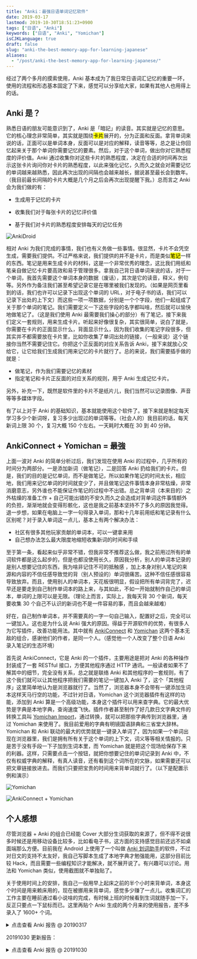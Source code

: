 ```yaml
---
title: "Anki：最强日语单词记忆软件"
date: 2019-03-17
lastmod: 2019-10-30T18:51:23+0900
tags: ["日语", "Anki"]
keywords: ["日语", "Anki", "Yomichan"]
isCJKLanguage: true
draft: false
slug: "anki-the-best-memory-app-for-learning-japanese"
aliases:
  - "/post/anki-the-best-memory-app-for-learning-japanese/"
---
```


经过了两个多月的摸索使用，Anki 基本成为了我日常日语词汇记忆的重要一环，使用的流程和形态基本固定了下来，感觉可以分享给大家，如果有其他人也用得上的话。

## Anki 是？

熟悉日语的朋友可能意识到了，Anki 是「暗記」的读音。其实就是记忆的意思。它的核心理念非常简单，其实就是围绕<mark>卡片</mark>展开的，分为正面和反面。拿背单词来说的话，正面可以是单词本身，反面可以是对应的解释，读音等等，总之是让你回忆起来关于那个单词你需要记忆的要素。然后，对于这个单词，做出你对它熟悉程度的评价值。Anki 通过收集你对这些卡片的熟悉程度，决定在合适的时间再次出示这张卡片询问你对卡片的熟悉程度，以此来强化记忆，久而久之就会对需要记忆的单词越来越熟悉，因此再次出现的间隔也会越来越长，据说甚至最长会到数年。（我目前最长间隔的卡片大概是几个月之后会再次出现提醒下我。）总而言之 Anki 会为我们做的有：

- 生成用于记忆的卡片

- 收集我们对于每张卡片的记忆评价值

- 基于我们对卡片的熟悉程度安排每天的记忆任务

  <!--more-->

![AnkiDroid](anki-android.png)

相对 Anki 为我们完成的事情，我们也有义务做一些事情。很显然，卡片不会凭空生成，需要我们提供。不过严格来说，我们提供的并不是卡片，而是类似<mark>笔记</mark>一样的东西。笔记是用来生成卡片的材料，这是一个非常优秀的理念，这比我们用纸和笔亲自做记忆卡片要高效和易于管理很多。拿我自己背日语单词来说的话，对于一个单词，我首先需要这个单词本身的数据（废话），其次是它的读音，释义，例句等。另外作为备注我们甚至希望记录它是在哪里被我们发现的。（如果是网页里看到的话，我们也许可以记录下出现这个单词的 URL，对于电子书的话，我们可以记录下出处的上下文）而这些一项一项数据，分别是一个个字段，他们一起组成了关于那个单词的笔记。我们需要定义一下这些字段的名字都叫啥，然后就可以愉快地做笔记了。（这是我们使用 Anki 最需要我们操心的部分）有了笔记，接下来我们定义一套规则，用来生成卡片。听起来好像很复杂，其实很简单，说白了就是，你需要在卡片的正面显示什么，背面显示什么，因为我们收集的笔记字段很多，但其实并不都需要放在卡片里，比如你收集了单词出处的链接，（一般来说）这个链接你当然不需要记住它。你把这个正反面的对应关系告诉 Anki，接下来就放心交给它，让它给我们生成我们用来记忆的卡片就行了。总的来说，我们需要插手做的就是：

- 做笔记，作为我们需要记忆的素材
- 指定笔记和卡片正反面的对应关系的规则，用于 Anki 生成记忆卡片。

另外，补充一下，既然是软件里的卡片不是纸片儿，我们当然可以记录图像、声音等等多媒体字段。

有了以上对于 Anki 的基础知识，基本就能使用这个软件了。接下来就是制定每天学习多少个新词呀，复习多少出现过的单词等等。（社会人的）我目前的话，每天新词上限 30 个，复习大概 150 个左右。一天耗时大概在 30 到 40 分钟。

## AnkiConnect + Yomichan = 最強

上面一波对 Anki 的简单分析过后，我们发现在使用 Anki 的过程中，几乎所有的时间分为两部分。一是添加新词（做笔记），二是回答 Anki 扔给我们的卡片。但是，我们的目的是记忆单词，而不是做笔记，所以如果作笔记的时间太长，相应地，我们用来记忆单词的时间就变少了，并且做笔记这件事情本身非常枯燥，非常消磨意志，另外谁也不能保证作笔记的过程中不出错。总之背单词（本来目的）之外枯燥的准备工作 + 自己可能出错的不安久而久之会造成对背单词这件事情额外的负担，渐渐地就会变得形骸化，这也是我之前基本坚持不了多久的原因我觉得。退一步想，如果在电脑上一字一句得录入单词，那和十几年前用纸和笔记录有什么区别呢？对于录入单词这一点儿，基本上有两个解决办法：

- 社区有很多其他玩家贡献的单词本，可以一键拿来用
- 自己想办法怎么最大限度地缩短收集新词的时间和手续

至于第一条，看起来似乎非常不错，但我非常不推荐这么做，我之前用过所有的单词软件都是这么起步的，但是也都没使用长久，原因我分析，别人的单词本记录的是别人想要记住的东西，我为啥非记住不可的抵触感 ，加上本身对别人笔记的来源和内容的不信任感导致觉的背（别人预设的）单词很痛苦。这种不信任感很容易导致放弃。而且，使用别人的单词本，天花板很明显，假设把所有单词背完了，迟早还是要走到自己制作单词本的路上来，与其如此，不如一开始就制作自己的单词本，单词的上限可以是无限。（理论上而言，实际上，我每天背 30 个新词，每天要收集 30 个自己不认识的新词也不是一件容易的事，而且会越来越难）

好在，自己制作单词本，并不需要真的一字一句自己输入，配置好之后，完全可以一键加入。这也是为什么说 Anki 强大的原因。得益于开源软件的优势，有很多人为它写插件，改善功能用法。其中就有 [AnkiConnect](https://foosoft.net/projects/anki-connect/) 和 [Yomichan](https://foosoft.net/projects/yomichan/) 这两个基本无敌的组合，感谢他们的作者，是同一个人。（感觉他一个人改变了整个日语 Anki 录入笔记的生态环境）

首先说 AnkiConnect，它是 Anki 的一个插件，主要用途是把对 Anki 的各种操作封装成了一套 RESTful 接口，方便其他程序通过 HTTP 通讯。一般读者如果不了解其中的细节，完全没有关系，总之就是联络 Anki 和其他程序的一套规则，有了这个我们就可以让其他程序把我们需要的笔记一键加入 Anki 了，这个「其他程序」这里简单地认为是浏览器就行了。当然了，浏览器本身不会带有一键添加生词本这样天马行空的功能，不过针对日语，Yomichan 这个浏览器插件有这样的功能，添加到 Anki 算是一个高级功能，本身这个插件可以用来查字典。它的最大优势是字典是本地字典，查询速度飞快。插件作者甚至制作了好几款日文字典文件的转换工具叫 [Yomichan Import](https://foosoft.net/projects/yomichan-import/)，通过转换，就可以把那些字典传到浏览器里，通过 Yomichan 来使用了。我目前爱用的字典有明镜国语辞典和三省堂大辞林。Yomichan 和 Anki 联动的最大的优势就是一键录入单词了，因为如果一个单词出现在浏览器里，我们是拥有所有关于这个单词的上下文，词义等等相关情报的。只是苦于没有手段一下子加到生词本里，而 Yomichan 就是把这个现场给保存下来的利器。这样，只需要点击一个按钮，就把你想要记住的单词记录到 Anki 中，不仅有权威字典的解释，有真人读音，还有看到这个词所在的文脉，如果需要还可以把文章链接放进去。而我们只要把宝贵的时间用来背单词就行了。（以下是配置示例和演示）

![Yomichan](yomichan.png)

![AnkiConnect + Yomichan](yomichan_demo.gif)

## 个人感想

尽管浏览器 + Anki 的组合已经能 Cover 大部分生词获取的来源了，但不得不说很多时候还是用移动设备比较多，比如看电子书，这方面的支持感觉目前还远不如桌面端那么方便。目前我在 Android 上使用了一个叫做 [Anki 划词助手](https://www.coolapk.com/apk/com.mmjang.ankihelper)的软件，不过对日文的支持不太友好，我自己写脚本生成了本地字典才勉强能用，这部分目前比较 Hack，而且需要一些编程知识才能解决，就不展开说了。有兴趣可以讨论。用法和 Yomichan 类似，使用截图就不单独贴了。

关于使用时间上的安排，我自己一般用早上起床之前的半个小时来背单词，本身这个时间是用来赖床用的，现在被挪用来背单词，感觉多少赚了一点儿。收集词汇的工作主要在睡前通过看小说啥的完成，有时候上班的时候看到生词就随手加一下，反正只要点一下鼠标而已。这里再贴个 Anki 生成的两个月来的使用报告，差不多录入了 1600+ 个词。

<details>
<summary> 点击查看 Anki 报告 @ 20190317 </summary>

![Anki Report](anki_report_20190317.jpg)

</details>

20191030 更新报告：

<details>
<summary> 点击查看 Anki 报告 @ 20191030 </summary>

![Anki Report @ 20191030](anki_report_20191030.jpg)

</details>
